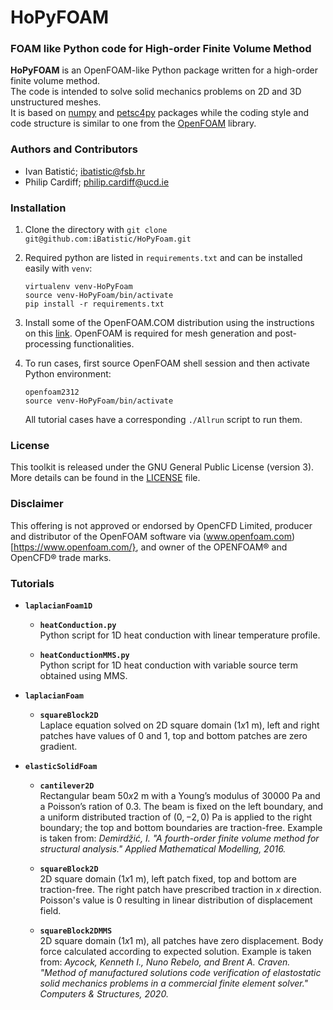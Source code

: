 # HoPyFOAM  
### FOAM like Python code for High-order Finite Volume Method

__HoPyFOAM__ is an OpenFOAM-like Python package written for a high-order finite volume method.  
The code is intended to solve solid mechanics problems on 2D and 3D unstructured meshes.  
It is based on [numpy](https://numpy.org/) and [petsc4py](https://petsc.org/release/petsc4py/) packages while the coding style and code structure 
is similar to one from the [OpenFOAM](https://www.openfoam.com/) library.

### Authors and Contributors
- Ivan Batistić; [ibatistic@fsb.hr](ibatistic@fsb.hr)
- Philip Cardiff; [philip.cardiff@ucd.ie](philip.cardiff@ucd.ie)

### Installation

1. Clone the directory with `git clone git@github.com:iBatistic/HoPyFoam.git`
2. Required python are listed in `requirements.txt` and can be installed easily with `venv`:  
    ```
    virtualenv venv-HoPyFoam
    source venv-HoPyFoam/bin/activate
    pip install -r requirements.txt
    ```

3. Install some of the OpenFOAM.COM distribution using the instructions on this [link](https://develop.openfoam.com/Development/openfoam/-/wikis/precompiled/debian). OpenFOAM is required for mesh generation and post-processing functionalities.

4. To run cases, first source OpenFOAM shell session and then activate Python environment:
    ```
    openfoam2312
    source venv-HoPyFoam/bin/activate
    ```
    All tutorial cases have a corresponding `./Allrun` script to run them.   

### License

This toolkit is released under the GNU General Public License (version 3). 
More details can be found in the [LICENSE](./LICENSE.txt) file.

### Disclaimer
This offering is not approved or endorsed by OpenCFD Limited, 
producer and distributor of the OpenFOAM software via (www.openfoam.com)[https://www.openfoam.com/}, 
and owner of the OPENFOAM® and OpenCFD® trade marks.

### Tutorials

- __`laplacianFoam1D`__

    - __`heatConduction.py`__   
        Python script for 1D heat conduction with linear temperature profile.

    - __`heatConductionMMS.py`__  
        Python script for 1D heat conduction with variable source term obtained using MMS.

- __`laplacianFoam`__

    - __`squareBlock2D `__   
        Laplace equation solved on 2D square domain ($1 x 1$ m), left and right patches have values of  $0$ and $1$, top and bottom patches are zero gradient.

 - __`elasticSolidFoam`__

    - __`cantilever2D`__  
        Rectangular beam $50 x 2$ m with a Young’s modulus of $30000$ Pa and a Poisson’s ration of $0.3$. The beam is fixed on the left boundary,
        and a uniform distributed traction of $(0,-2,0)$ Pa is applied to the right boundary; the top and bottom boundaries are traction-free.
        Example is taken from: _Demirdžić, I. "A fourth-order finite volume method for structural analysis." Applied Mathematical Modelling, 2016._
        
    - __`squareBlock2D`__   
        2D square domain ($1 x 1$ m), left patch fixed, top and bottom are traction-free. The right patch have prescribed traction in $x$ direction. Poisson's value is $0$ resulting in linear distribution of displacement field.
    
    - __`squareBlock2DMMS`__  
        2D square domain ($1 x 1$ m), all patches have zero displacement. Body force calculated according to expected solution.  Example is taken from: 
        _Aycock, Kenneth I., Nuno Rebelo, and Brent A. Craven. "Method of manufactured solutions code verification of elastostatic solid mechanics problems in a commercial finite element solver."  Computers & Structures, 2020._
    
        
